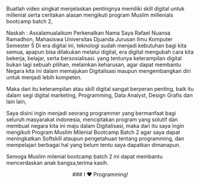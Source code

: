  
Buatlah video singkat menjelaskan pentingnya memiliki 
skill digital untuk millenial serta ceritakan alasan mengikuti program 
Muslim millenials bootcamp batch 2,

Naskah :
Assalamualaikum 
Perkenalkan Nama Saya Rafael Nuansa Ramadhon, Mahasiswa Universitas Djuanda Jurusan Ilmu Komputer Semester 5
Di era digital ini, teknologi sudah menjadi kebutuhan bagi kita semua,
apapun bisa dilakukan melalui digital, era digital mengubah cara kita bekerja, belajar,
serta bersosialisasi. yang tentunya keterampilan digital bukan lagi sebuah pilihan, melainkan keharusan,
agar dapat membantu Negara kita ini dalam memajukan Digitalisasi maupun mengembangkan diri untuk menjadi lebih kompeten.

Maka dari itu keterampilan atau skill digital sangat berperan penting, baik itu dalam segi digital marketing,
Programming, Data Analyst, Design Grafis dan lain lain,

Saya disini ingin menjadi seorang programmer yang bermanfaat bagi seluruh masyarakat indonesia, menciptakan
program yang solutif dan membuat negara kita ini maju dalam Digitalisasi,
maka dari itu saya ingin mengikuti Program Muslim Milenial Bootcamp Batch 2 agar saya dapat meningkatkan 
Softskill ataupun pengetahuan tentang programming, dan mempelajari berbagai hal yang belum tentu
saya dapatkan dimanapun.

Semoga Muslim milenial bootcamp batch 2 ini dapat membantu mencerdaskan anak bangsa,terima kasih.


<div align="center">
### I ❤️ Programming!
</div>

